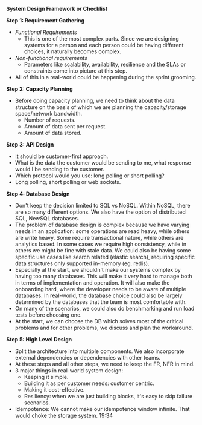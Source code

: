 **System Design Framework or Checklist**

**Step 1: Requirement Gathering**
* *Functional Requirements* 
    * This is one of the most complex parts. Since we are designing systems for a person and each person could be having different choices, it naturally becomes complex. 
* *Non-functional requirements*
    * Parameters like scalability, availability, resilience and the SLAs or constraints come into picture at this step.
* All of this in a real-world could be happening during the sprint grooming.

**Step 2: Capacity Planning**
* Before doing capacity planning, we need to think about the data structure on the basis of which we are planning the capacity/storage space/network bandwidth.
    * Number of requests.
    * Amount of data sent per request.
    * Amount of data stored.

**Step 3: API Design**
* It should be customer-first approach.
* What is the data the customer would be sending to me, what response would I be sending to the customer.
* Which protocol would you use: long polling or short polling?
* Long polling, short polling or web sockets.

**Step 4: Database Design**
* Don't keep the decision limited to SQL vs NoSQL. Within NoSQL, there are so many different options. We also have the option of distributed SQL, NewSQL databases.
* The problem of database design is complex because we have varying needs in an application: some operations are read heavy, while others are write heavy. Some require transactional nature, while others are analytics based. In some cases we require high consistency, while in others we might be fine with stale data. We could also be having some specific use cases like search related (elastic search), requiring specific data structures only supported in-memory (eg. redis).
* Especially at the start, we shouldn't make our systems complex by having too many databases. This will make it very hard to manage both in terms of implementation and operation. It will also make the onboarding hard, where the developer needs to be aware of multiple databases. In real-world, the database choice could also be largely determined by the databases that the team is most comfortable with.
* On many of the scenarios, we could also do benchmarking and run load tests before choosing one.
* At the start, we can choose the DB which solves most of the critical problems and for other problems, we discuss and plan the workaround.

**Step 5: High Level Design**
* Split the architecture into multiple components. We also incorporate external dependencies or dependencies with other teams.
* At these steps and all other steps, we need to keep the FR, NFR in mind.
* 3 major things in real-world system design:
    * Keeping it simple.
    * Building it as per customer needs: customer centric.
    * Making it cost-effective.
    * Resiliency: when we are just building blocks, it's easy to skip failure scenarios.
* Idempotence: We cannot make our idempotence window infinite. That would choke the storage system.
19:34